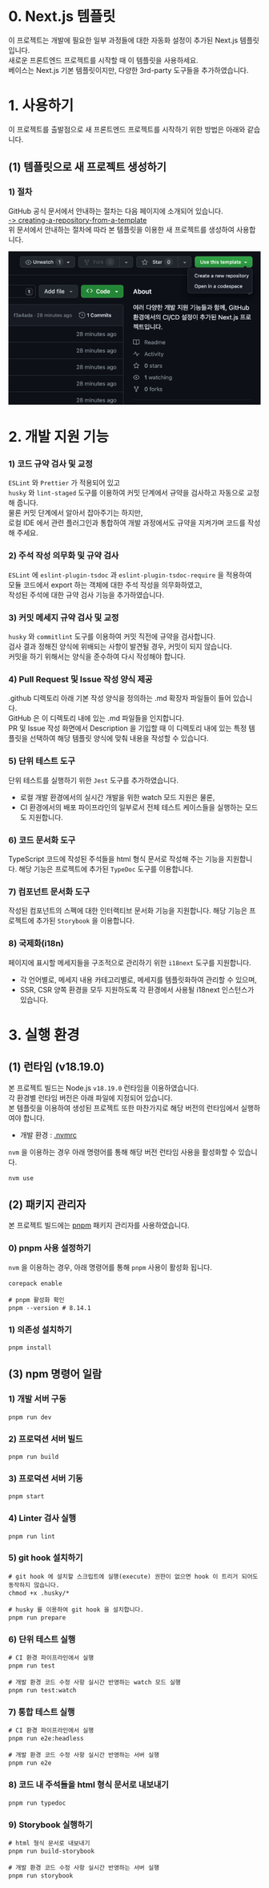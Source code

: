 # 0. Next.js 템플릿
이 프로젝트는 개발에 필요한 일부 과정들에 대한 자동화 설정이 추가된 Next.js 템플릿입니다.  
새로운 프론트엔드 프로젝트를 시작할 때 이 템플릿을 사용하세요.  
베이스는 Next.js 기본 템플릿이지만, 다양한 3rd-party 도구들을 추가하였습니다.

# 1. 사용하기
이 프로젝트를 출발점으로 새 프론트엔드 프로젝트를 시작하기 위한 방법은 아래와 같습니다.

## (1) 템플릿으로 새 프로젝트 생성하기

### 1) 절차
GitHub 공식 문서에서 안내하는 절차는 다음 페이지에 소개되어 있습니다.  
[-> creating-a-repository-from-a-template](https://docs.github.com/ko/repositories/creating-and-managing-repositories/creating-a-repository-from-a-template)  
위 문서에서 안내하는 절차에 따라 본 템플릿을 이용한 새 프로젝트를 생성하여 사용합니다.

![use-this-template.png](assets/readme/use-this-template.png)

# 2. 개발 지원 기능

### 1) 코드 규약 검사 및 교정
`ESLint` 와 `Prettier` 가 적용되어 있고  
`husky` 와 `lint-staged` 도구를 이용하여 커밋 단계에서 규약을 검사하고 자동으로 교정해 줍니다.  
물론 커밋 단계에서 알아서 잡아주기는 하지만,  
로컬 IDE 에서 관련 플러그인과 통합하여 개발 과정에서도 규약을 지켜가며 코드를 작성해 주세요.

### 2) 주석 작성 의무화 및 규약 검사
`ESLint` 에 `eslint-plugin-tsdoc` 과 `eslint-plugin-tsdoc-require` 을 적용하여  
모듈 코드에서 export 하는 객체에 대한 주석 작성을 의무화하였고,  
작성된 주석에 대한 규약 검사 기능을 추가하였습니다.

### 3) 커밋 메세지 규약 검사 및 교정
`husky` 와 `commitlint` 도구를 이용하여 커밋 직전에 규약을 검사합니다.  
검사 결과 정해진 양식에 위배되는 사항이 발견될 경우, 커밋이 되지 않습니다.  
커밋을 하기 위해서는 양식을 준수하여 다시 작성해야 합니다.

### 4) Pull Request 및 Issue 작성 양식 제공
.github 디렉토리 아래 기본 작성 양식을 정의하는 .md 확장자 파일들이 들어 있습니다.  
GitHub 은 이 디렉토리 내에 있는 .md 파일들을 인지합니다.  
PR 및 Issue 작성 화면에서 Description 을 기입할 때 이 디렉토리 내에 있는 특정 템플릿을 선택하여 해당 템플릿 양식에 맞춰 내용을 작성할 수 있습니다.

### 5) 단위 테스트 도구
단위 테스트를 실행하기 위한 `Jest` 도구를 추가하였습니다.
* 로컬 개발 환경에서의 실시간 개발을 위한 watch 모드 지원은 물론,
* CI 환경에서의 배포 파이프라인의 일부로서 전체 테스트 케이스들을 실행하는 모드도 지원합니다.

### 6) 코드 문서화 도구
TypeScript 코드에 작성된 주석들을 html 형식 문서로 작성해 주는 기능을 지원합니다.
해당 기능은 프로젝트에 추가된 `TypeDoc` 도구를 이용합니다.

### 7) 컴포넌트 문서화 도구
작성된 컴포넌트의 스펙에 대한 인터랙티브 문서화 기능을 지원합니다.
해당 기능은 프로젝트에 추가된 `Storybook` 을 이용합니다. 

### 8) 국제화(i18n)
페이지에 표시할 메세지들을 구조적으로 관리하기 위한 `i18next` 도구를 지원합니다.
* 각 언어별로, 메세지 내용 카테고리별로, 메세지를 템플릿화하여 관리할 수 있으며,
* SSR, CSR 양쪽 환경을 모두 지원하도록 각 환경에서 사용될 i18next 인스턴스가 있습니다.

# 3. 실행 환경

## (1) 런타임 (v18.19.0)
본 프로젝트 빌드는 Node.js `v18.19.0` 런타임을 이용하였습니다.  
각 환경별 런타임 버전은 아래 파일에 지정되어 있습니다.   
본 템플릿을 이용하여 생성된 프로젝트 또한 마찬가지로 해당 버전의 런타임에서 실행하여야 합니다. 
* 개발 환경 : [.nvmrc](./.nvmrc)

`nvm` 을 이용하는 경우 아래 명령어를 통해 해당 버전 런타임 사용을 활성화할 수 있습니다.
```shell
nvm use
```

## (2) 패키지 관리자 
본 프로젝트 빌드에는 [pnpm](https://pnpm.io/ko/) 패키지 관리자를 사용하였습니다.

### 0) pnpm 사용 설정하기
`nvm` 을 이용하는 경우, 아래 명령어를 통해 `pnpm` 사용이 활성화 됩니다.
```shell
corepack enable

# pnpm 활성화 확인
pnpm --version # 8.14.1
```
### 1) 의존성 설치하기
```shell
pnpm install
```

## (3) npm 명령어 일람
### 1) 개발 서버 구동
```shell
pnpm run dev
```
### 2) 프로덕션 서버 빌드
```shell
pnpm run build
```
### 3) 프로덕션 서버 기동
```shell
pnpm start
```
### 4) Linter 검사 실행
```shell
pnpm run lint
```
### 5) git hook 설치하기
```shell
# git hook 에 설치할 스크립트에 실행(execute) 권한이 없으면 hook 이 트리거 되어도 동작하지 않습니다.
chmod +x .husky/* 

# husky 를 이용하여 git hook 을 설치합니다.
pnpm run prepare
```
### 6) 단위 테스트 실행
```shell
# CI 환경 파이프라인에서 실행 
pnpm run test

# 개발 환경 코드 수정 사항 실시간 반영하는 watch 모드 실행
pnpm run test:watch
```
### 7) 통합 테스트 실행
```shell
# CI 환경 파이프라인에서 실행
pnpm run e2e:headless

# 개발 환경 코드 수정 사항 실시간 반영하는 서버 실행
pnpm run e2e
```
### 8) 코드 내 주석들을 html 형식 문서로 내보내기
```shell
pnpm run typedoc
```
### 9) Storybook 실행하기
```shell
# html 형식 문서로 내보내기
pnpm run build-storybook 

# 개발 환경 코드 수정 사항 실시간 반영하는 서버 실행
pnpm run storybook
```
